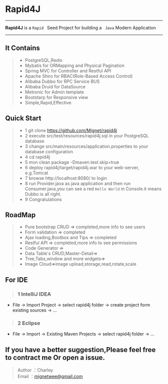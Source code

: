 # Rapid4J

------

**Rapid4J** is a `Rapid ` Seed Project for building a ` Java` Modern Application

------

## It Contains
>* PostgreSQL,Redis
>* Mybatis for ORMapping and Physical Pagination
>* Spring MVC for Controller and Restful API
>* Apache Shiro for RBAC(Role-Based Access Control)
>* Alibaba Dubbo for RPC Service BUS
>* Alibaba Druid for DataSource
>* Metronic  for Admin template
>* Bootstarp for Responsive view
>* Simple,Rapid,Effective

## Quick Start
> * 1 git clone https://github.com/Mignet/rapid4j
> * 2 execute src/test/resources/rapid4j.sql in your PostgreSQL database
> * 3 change src/main/resources/application.properties to your database configuration
> * 4 cd rapid4j
> * 5 mvn clean package -Dmaven.test.skip=true
> * 6 deploy rapid4j/target/rapid4j.war to your web-server, e.g.Tomcat
> * 7 browse http://localhost:8080/ to login
> * 8 run Provider.java as java application and then run Consumer.java,you can see a red `Hello World` in Console.it means Dubbo is all right.
> * 9 Congratulations

## RoadMap
>* Pure bootstrap CRUD => completed,more info to see users
>* Form validation => completed
>* Ajax loading,Bootbox and Tips => completed
>* Restful API => completed,more info to see permissions
>* Code Generator => 
>* Data Table's CRUD,Master-Detail=>
>* Tree,Tabs,window and more widgets=>
>* Image Cloud=>image upload,storage,read,rotate,scale

## For IDE
> ### 1 IntelliJ IDEA
* File -> Import Project -> select rapid4j folder -> create project form existing sources -> ...

> ### 2 Eclipse
* File -> Import -> Existing Maven Projects  -> select rapid4j folder -> ...

## If you have a better suggestion,Please feel free to contract me Or open a issue.
> Author ：Charley  
> Email  ：mignetwee@gmail.com  
